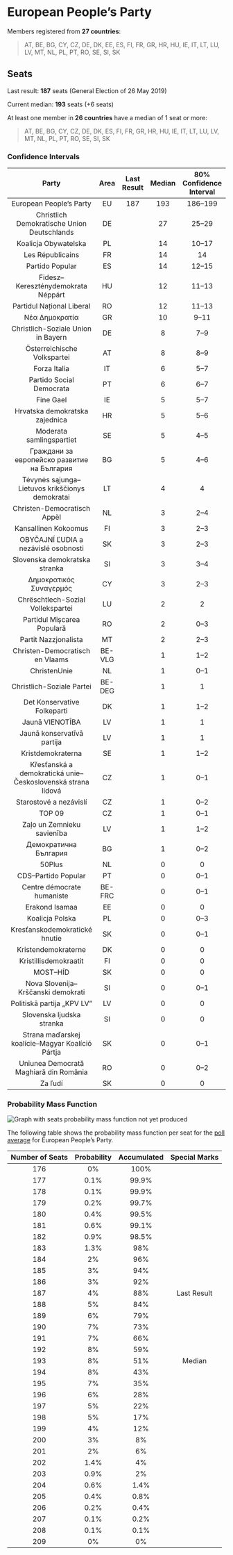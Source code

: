 # European People’s Party

Members registered from **27 countries**:

> AT, BE, BG, CY, CZ, DE, DK, EE, ES, FI, FR, GR, HR, HU, IE, IT, LT, LU, LV, MT, NL, PL, PT, RO, SE, SI, SK

## Seats

Last result: **187** seats (General Election of 26 May 2019)

Current median: **193** seats (+6 seats)

At least one member in **26 countries** have a median of 1 seat or more:

> AT, BE, BG, CY, CZ, DE, DK, ES, FI, FR, GR, HR, HU, IE, IT, LT, LU, LV, MT, NL, PL, PT, RO, SE, SI, SK

### Confidence Intervals

| Party | Area | Last Result | Median | 80% Confidence Interval | 90% Confidence Interval | 95% Confidence Interval | 99% Confidence Interval |
|:-----:|:----:|:-----------:|:------:|:-----------------------:|:-----------------------:|:-----------------------:|:-----------------------:|
| European People’s Party | EU | 187 | 193 | 186–199 | 184–201 | 183–202 | 179–205 |
| Christlich Demokratische Union Deutschlands | DE | | 27 | 25–29 | 24–29 | 24–29 | 22–30 |
| Koalicja Obywatelska | PL | | 14 | 10–17 | 10–18 | 9–18 | 9–19 |
| Les Républicains | FR | | 14 | 14 | 13–14 | 12–14 | 11–14 |
| Partido Popular | ES | | 14 | 12–15 | 11–16 | 11–16 | 10–17 |
| Fidesz–Kereszténydemokrata Néppárt | HU | | 12 | 11–13 | 11–13 | 11–14 | 11–14 |
| Partidul Național Liberal | RO | | 12 | 11–13 | 11–13 | 10–13 | 10–14 |
| Νέα Δημοκρατία | GR | | 10 | 9–11 | 9–11 | 9–11 | 9–11 |
| Christlich-Soziale Union in Bayern | DE | | 8 | 7–9 | 6–9 | 6–9 | 6–10 |
| Österreichische Volkspartei | AT | | 8 | 8–9 | 8–9 | 8–9 | 7–10 |
| Forza Italia | IT | | 6 | 5–7 | 4–8 | 4–8 | 4–8 |
| Partido Social Democrata | PT | | 6 | 6–7 | 5–7 | 5–8 | 5–8 |
| Fine Gael | IE | | 5 | 5–7 | 5–7 | 5–8 | 5–8 |
| Hrvatska demokratska zajednica | HR | | 5 | 5–6 | 5–6 | 5–6 | 5–6 |
| Moderata samlingspartiet | SE | | 5 | 4–5 | 4–5 | 4–5 | 4–6 |
| Граждани за европейско развитие на България | BG | | 5 | 4–6 | 3–6 | 3–7 | 3–7 |
| Tėvynės sąjunga–Lietuvos krikščionys demokratai | LT | | 4 | 4 | 4 | 4 | 4 |
| Christen-Democratisch Appèl | NL | | 3 | 2–4 | 2–4 | 2–4 | 2–4 |
| Kansallinen Kokoomus | FI | | 3 | 2–3 | 2–3 | 2–3 | 2–3 |
| OBYČAJNÍ ĽUDIA a nezávislé osobnosti | SK | | 3 | 2–3 | 2–3 | 2–4 | 2–4 |
| Slovenska demokratska stranka | SI | | 3 | 3–4 | 3–4 | 3–4 | 2–4 |
| Δημοκρατικός Συναγερμός | CY | | 3 | 2–3 | 2–3 | 2–3 | 2–3 |
| Chrëschtlech-Sozial Vollekspartei | LU | | 2 | 2 | 2 | 2–3 | 2–3 |
| Partidul Mișcarea Populară | RO | | 2 | 0–3 | 0–3 | 0–3 | 0–3 |
| Partit Nazzjonalista | MT | | 2 | 2–3 | 2–3 | 2–3 | 2–3 |
| Christen-Democratisch en Vlaams | BE-VLG | | 1 | 1–2 | 1–2 | 1–2 | 1–2 |
| ChristenUnie | NL | | 1 | 0–1 | 0–1 | 0–1 | 0–2 |
| Christlich-Soziale Partei | BE-DEG | | 1 | 1 | 1 | 1 | 1 |
| Det Konservative Folkeparti | DK | | 1 | 1–2 | 1–2 | 1–2 | 1–2 |
| Jaunā VIENOTĪBA | LV | | 1 | 1 | 1–2 | 1–2 | 1–2 |
| Jaunā konservatīvā partija | LV | | 1 | 1 | 1 | 1 | 1 |
| Kristdemokraterna | SE | | 1 | 1–2 | 1–2 | 1–2 | 1–2 |
| Křesťanská a demokratická unie–Československá strana lidová | CZ | | 1 | 0–1 | 0–1 | 0–2 | 0–2 |
| Starostové a nezávislí | CZ | | 1 | 0–2 | 0–2 | 0–3 | 0–3 |
| TOP 09 | CZ | | 1 | 0–1 | 0–1 | 0–2 | 0–2 |
| Zaļo un Zemnieku savienība | LV | | 1 | 1–2 | 1–2 | 1–2 | 1–2 |
| Демократична България | BG | | 1 | 0–2 | 0–2 | 0–2 | 0–3 |
| 50Plus | NL | | 0 | 0 | 0 | 0 | 0 |
| CDS–Partido Popular | PT | | 0 | 0–1 | 0–1 | 0–1 | 0–1 |
| Centre démocrate humaniste | BE-FRC | | 0 | 0–1 | 0–1 | 0–1 | 0–1 |
| Erakond Isamaa | EE | | 0 | 0 | 0 | 0 | 0 |
| Koalicja Polska | PL | | 0 | 0–3 | 0–3 | 0–4 | 0–4 |
| Kresťanskodemokratické hnutie | SK | | 0 | 0–1 | 0–1 | 0–1 | 0–1 |
| Kristendemokraterne | DK | | 0 | 0 | 0 | 0 | 0 |
| Kristillisdemokraatit | FI | | 0 | 0 | 0 | 0 | 0 |
| MOST–HÍD | SK | | 0 | 0 | 0 | 0 | 0 |
| Nova Slovenija–Krščanski demokrati | SI | | 0 | 0–1 | 0–1 | 0–1 | 0–1 |
| Politiskā partija „KPV LV” | LV | | 0 | 0 | 0 | 0 | 0 |
| Slovenska ljudska stranka | SI | | 0 | 0 | 0 | 0 | 0 |
| Strana maďarskej koalície–Magyar Koalíció Pártja | SK | | 0 | 0–1 | 0–1 | 0–1 | 0–1 |
| Uniunea Democrată Maghiară din România | RO | | 0 | 0–2 | 0–2 | 0–2 | 0–2 |
| Za ľudí | SK | | 0 | 0 | 0–1 | 0–1 | 0–1 |

### Probability Mass Function

![Graph with seats probability mass function not yet produced](average-2020-11-30-seats-pmf-europeanpeople’sparty.png "Seats Probability Mass Function")

The following table shows the probability mass function per seat for the [poll average](average-2020-11-30.html) for European People’s Party.

| Number of Seats | Probability | Accumulated | Special Marks |
|:---------------:|:-----------:|:-----------:|:-------------:|
| 176 | 0% | 100% |  |
| 177 | 0.1% | 99.9% |  |
| 178 | 0.1% | 99.9% |  |
| 179 | 0.2% | 99.7% |  |
| 180 | 0.4% | 99.5% |  |
| 181 | 0.6% | 99.1% |  |
| 182 | 0.9% | 98.5% |  |
| 183 | 1.3% | 98% |  |
| 184 | 2% | 96% |  |
| 185 | 3% | 94% |  |
| 186 | 3% | 92% |  |
| 187 | 4% | 88% | Last Result |
| 188 | 5% | 84% |  |
| 189 | 6% | 79% |  |
| 190 | 7% | 73% |  |
| 191 | 7% | 66% |  |
| 192 | 8% | 59% |  |
| 193 | 8% | 51% | Median |
| 194 | 8% | 43% |  |
| 195 | 7% | 35% |  |
| 196 | 6% | 28% |  |
| 197 | 5% | 22% |  |
| 198 | 5% | 17% |  |
| 199 | 4% | 12% |  |
| 200 | 3% | 8% |  |
| 201 | 2% | 6% |  |
| 202 | 1.4% | 4% |  |
| 203 | 0.9% | 2% |  |
| 204 | 0.6% | 1.4% |  |
| 205 | 0.4% | 0.8% |  |
| 206 | 0.2% | 0.4% |  |
| 207 | 0.1% | 0.2% |  |
| 208 | 0.1% | 0.1% |  |
| 209 | 0% | 0% |  |


